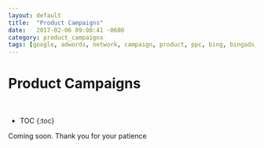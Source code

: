 ```yaml
---
layout: default
title:  "Product Campaigns"
date:   2017-02-06 09:08:41 -0600
category: product_campaigns
tags: [google, adwords, network, campaign, product, ppc, bing, bingads, yahoo, sklik, seznam, ad, keyword]
---
```


# Product Campaigns
<br/>

* TOC
{:toc}

Coming soon. Thank you for your patience